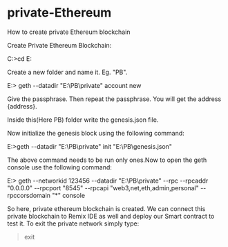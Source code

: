 # private-Ethereum
How to create private Ethereum blockchain

Create Private Ethereum Blockchain:

C:>cd E:

Create a new folder and name it. Eg. "PB".

E:> geth --datadir "E:\PB\private" account new

Give the passphrase.
Then repeat the passphrase.
You will get the address {address}.

Inside this(Here PB) folder write the genesis.json file.

Now initialize the genesis block using the following command:

E:>geth --datadir "E:\PB\private" init "E:\PB\genesis.json"

The above command needs to be run only ones.Now to open the geth console use the following command:

E:> geth --networkid  123456 --datadir "E:\PB\private" --rpc --rpcaddr "0.0.0.0" --rpcport "8545" --rpcapi "web3,net,eth,admin,personal" --rpccorsdomain "*" console

So here, private ethereum  blockchain is created. We can connect this private blockchain to Remix IDE as well and deploy our Smart contract to test it. To exit the private network simply type: 

>exit


